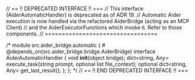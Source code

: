 // == !! DEPRECATED INTERFACE !! ===
// This interface (AiderAutomaticHandler) is deprecated as of ADR 19.
// Automatic Aider execution is now handled via the refactored AiderBridge (acting as an MCP Client)
// and the AiderExecutorFunctions which invoke it. Refer to those components.
// =================================

/*
module src.aider_bridge.automatic {
    # @depends_on(src.aider_bridge.bridge.AiderBridge)
    interface AiderAutomaticHandler {
        void __init__(object bridge);
        dict<string, Any> execute_task(string prompt, optional list<string> file_context);
        optional dict<string, Any> get_last_result();
    };
};
*/
// == !! END DEPRECATED INTERFACE !! ===
